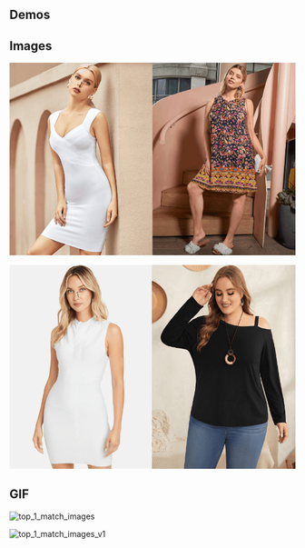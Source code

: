 ## Demos

## Images

![image-20230811110453228](./assets/image-20230811110453228.png)

![image-20230811110523139](./assets/image-20230811110523139.png)

## GIF

![top_1_match_images](./assets/top_1_match_images.gif)

![top_1_match_images_v1](./assets/top_1_match_images_v1.gif)